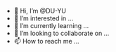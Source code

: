 - 👋 Hi, I’m @DU-YU
- 👀 I’m interested in ...
- 🌱 I’m currently learning ...
- 💞️ I’m looking to collaborate on ...
- 📫 How to reach me ...

<!---
DU-YU/DU-YU is a ✨ special ✨ repository because its `README.md` (this file) appears on your GitHub profile.
You can click the Preview link to take a look at your changes.
--->
